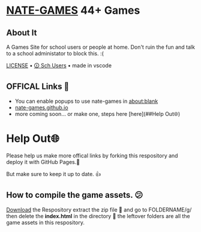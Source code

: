 # [NATE-GAMES](https://nate-games.github.io/) 44+ Games
## About It
A Games Site for school users or people at home. Don't ruin the fun and talk to a school administator to block this. :(

[LICENSE](https://github.com/nate-games/nate-games.github.io/blob/main/LICENSE.md) • [🛈 Sch Users](https://github.com/nate-games/nate-games.github.io/blob/main/SCH-USERS.md) • made in vscode

## OFFICAL Links 🔗
- You can enable popups to use nate-games in [about:blank](https://about:blank/)
- [nate-games.github.io](https://nate-games.github.io/)
- more coming soon... or make one, steps here [here](##Help Out🌐)
# Help Out🌐
Please help us make more offical links by forking this respository and deploy it with GitHub Pages.📄

But make sure to keep it up to date. 👍
## How to compile the game assets. 😕
[Download](https://github.com/nate-games/nate-games.github.io/archive/refs/heads/main.zip) the Respository extract the zip file 📁 and go to FOLDERNAME/g/ then delete the **index.html** in the directory 🔽  the leftover folders are all the game assets in this respository.
